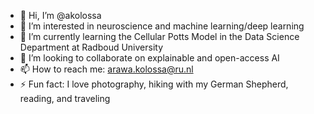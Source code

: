 - 👋 Hi, I’m @akolossa
- 👀 I’m interested in neuroscience and machine learning/deep learning
- 🌱 I’m currently learning the Cellular Potts Model in the Data Science Department at Radboud University
- 💞️ I’m looking to collaborate on explainable and open-access AI
- 📫 How to reach me: arawa.kolossa@ru.nl
- ⚡ Fun fact: I love photography, hiking with my German Shepherd, reading, and traveling
